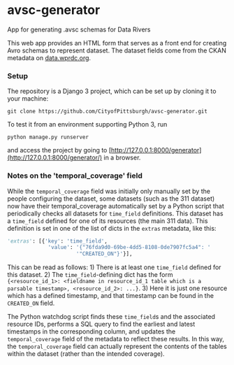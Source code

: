 # avsc-generator
App for generating .avsc schemas for Data Rivers

This web app provides an HTML form that serves as a front end for creating
Avro schemas to represent dataset. The dataset fields come from the CKAN
metadata on [data.wprdc.org](https://data.wprdc.org).

### Setup

The repository is a Django 3 project, which can be set up by cloning it to your machine:

`git clone https://github.com/CityofPittsburgh/avsc-generator.git`

To test it from an environment supporting Python 3, run

`python manage.py runserver`

and access the project by going to [http://127.0.0.1:8000/generator](http://127.0.0.1:8000/generator/) in a browser.

### Notes on the 'temporal_coverage' field

While the `temporal_coverage` field was initially only manually set by the people configuring the dataset,
some datasets (such as the 311 dataset) now have their temporal_coverage automatically set by a Python
script that periodically checks all datasets for `time_field` definitions. This dataset has a `time_field`
defined for one of its resources (the main 311 data). This definition is set in one of the list of dicts
in the `extras` metadata, like this:

```python
'extras': [{'key': 'time_field',
             'value': '{"76fda9d0-69be-4dd5-8108-0de7907fc5a4": '
                      '"CREATED_ON"}'}],
```

This can be read as follows: 1) There is at least one `time_field` defined for this dataset.
2) The `time_field`-defining dict has the form `{<resource_id_1>: <fieldname in resource_id_1 table
which is a parsable timestamp>, <resource_id_2>: ...}`.
3) Here it is just one resource which has a defined timestamp, and that timestamp can be found
in the `CREATED_ON` field.

The Python watchdog script finds these `time_field`s and the associated resource IDs, performs a SQL
query to find the earliest and latest timestamps in the corresponding column, and updates the
`temporal_coverage` field of the metadata to reflect these results. In this way, the `temporal_coverage`
field can actually represent the contents of the tables within the dataset (rather than the
intended coverage).
